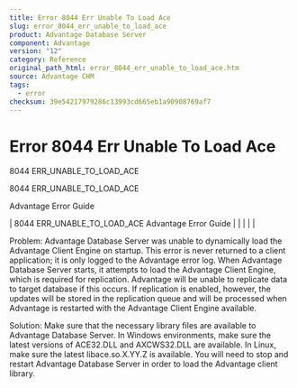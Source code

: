 ```yaml
---
title: Error 8044 Err Unable To Load Ace
slug: error_8044_err_unable_to_load_ace
product: Advantage Database Server
component: Advantage
version: "12"
category: Reference
original_path_html: error_8044_err_unable_to_load_ace.htm
source: Advantage CHM
tags:
  - error
checksum: 39e54217979286c13993cd665eb1a90908769af7
---
```


# Error 8044 Err Unable To Load Ace

8044 ERR\_UNABLE\_TO\_LOAD\_ACE

8044 ERR\_UNABLE\_TO\_LOAD\_ACE

Advantage Error Guide

| 8044 ERR\_UNABLE\_TO\_LOAD\_ACE  Advantage Error Guide |  |  |  |  |

Problem: Advantage Database Server was unable to dynamically load the Advantage Client Engine on startup. This error is never returned to a client application; it is only logged to the Advantage error log. When Advantage Database Server starts, it attempts to load the Advantage Client Engine, which is required for replication. Advantage will be unable to replicate data to target database if this occurs. If replication is enabled, however, the updates will be stored in the replication queue and will be processed when Advantage is restarted with the Advantage Client Engine available.

Solution: Make sure that the necessary library files are available to Advantage Database Server. In Windows environments, make sure the latest versions of ACE32.DLL and AXCWS32.DLL are available. In Linux, make sure the latest libace.so.X.YY.Z is available. You will need to stop and restart Advantage Database Server in order to load the Advantage client library.

